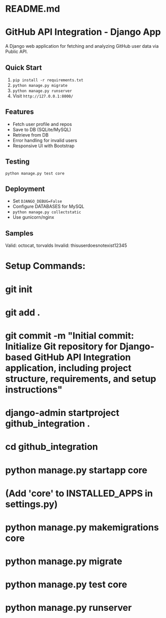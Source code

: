 # README.md
# GitHub API Integration - Django App

A Django web application for fetching and analyzing GitHub user data via Public API.

## Quick Start
1. `pip install -r requirements.txt`
2. `python manage.py migrate`
3. `python manage.py runserver`
4. Visit `http://127.0.0.1:8000/`

## Features
- Fetch user profile and repos
- Save to DB (SQLite/MySQL)
- Retrieve from DB
- Error handling for invalid users
- Responsive UI with Bootstrap

## Testing
`python manage.py test core`

## Deployment
- Set `DJANGO_DEBUG=False`
- Configure DATABASES for MySQL
- `python manage.py collectstatic`
- Use gunicorn/nginx

## Samples
Valid: octocat, torvalds
Invalid: thisuserdoesnotexist12345

# Setup Commands:
# git init
# git add .
# git commit -m "Initial commit: Initialize Git repository for Django-based GitHub API Integration application, including project structure, requirements, and setup instructions"
# django-admin startproject github_integration .
# cd github_integration
# python manage.py startapp core
# (Add 'core' to INSTALLED_APPS in settings.py)
# python manage.py makemigrations core
# python manage.py migrate
# python manage.py test core
# python manage.py runserver